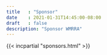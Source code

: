 ```yaml
---
title   : "Sponsor"
date    : 2021-01-31T14:45:00-08:00
draft   : false
description: "Sponsor WMRRA"
---
```


{{< incpartial "sponsors.html" >}}
